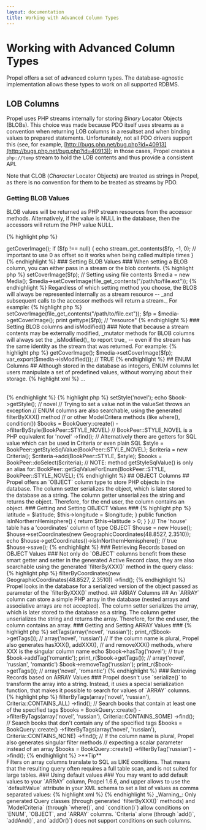 ```yaml
---
layout: documentation
title: Working with Advanced Column Types
---
```


# Working with Advanced Column Types #

Propel offers a set of advanced column types. The database-agnostic implementation allows these types to work on all supported RDBMS.

## LOB Columns ##

Propel uses PHP streams internally for storing _Binary_ Locator Objects (BLOBs).  This choice was made because PDO itself uses streams as a convention when returning LOB columns in a resultset and when binding values to prepared statements.  Unfortunately, not all PDO drivers support this (see, for example, [http://bugs.php.net/bug.php?id=40913](http://bugs.php.net/bug.php?id=40913)); in those cases, Propel creates a `php://temp` stream to hold the LOB contents and thus provide a consistent API.

Note that CLOB (_Character_ Locator Objects) are treated as strings in Propel, as there is no convention for them to be treated as streams by PDO.

### Getting BLOB Values ###

BLOB values will be returned as PHP stream resources from the accessor methods.  Alternatively, if the value is NULL in the database, then the accessors will return the PHP value NULL.

{% highlight php %}
<?php
$media = MediaPeer::retrieveByPK(1);
$fp = $media->getCoverImage();
if ($fp !== null) {
  echo stream_get_contents($fp, -1, 0); // important to use 0 as offset so it works when being called multiple times
}
{% endhighlight %}

### Setting BLOB Values ###

When setting a BLOB column, you can either pass in a stream or the blob contents.

{% highlight php %}
<?php
// Setting using a stream
$fp = fopen("/path/to/file.ext", "rb");
$media = new Media();
$media->setCoverImage($fp);

// Setting using file contents
$media = new Media();
$media->setCoverImage(file_get_contents("/path/to/file.ext"));
{% endhighlight %}

Regardless of which setting method you choose, the BLOB will always be represented internally as a stream resource -- _and subsequent calls to the accessor methods will return a stream._

For example:
{% highlight php %}
<?php
$media = new Media();
$media->setCoverImage(file_get_contents("/path/to/file.ext"));

$fp = $media->getCoverImage();
print gettype($fp); // "resource"
{% endhighlight %}

### Setting BLOB columns and isModified() ###

Note that because a stream contents may be externally modified, _mutator methods for BLOB columns will always set the _isModified()_ to report true_ -- even if the stream has the same identity as the stream that was returned.

For example:
{% highlight php %}
<?php

$media = MediaPeer::retrieveByPK(1);
$fp = $media->getCoverImage();
$media->setCoverImage($fp);

var_export($media->isModified()); // TRUE
{% endhighlight %}

## ENUM Columns ##

Although stored in the database as integers, ENUM columns let users manipulate a set of predefined values, without worrying about their storage.

{% highlight xml %}
<table name="book">
  ...
  <column name="style" type="ENUM" valueSet="novel, essay, poetry" />
</table>
{% endhighlight %}

{% highlight php %}
<?php
// The ActiveRecord setter and getter let users use any value from the valueSet
$book = new Book();
$book->setStyle('novel');
echo $book->getStyle(); // novel
// Trying to set a value not in the valueSet throws an exception

// ENUM columns are also searchable, using the generated filterByXXX() method
// or other ModelCritera methods (like where(), condition())
$books = BookQuery::create()
  ->filterByStyle(BookPeer::STYLE_NOVEL) // BookPeer::STYLE_NOVEL is a PHP equivalent for 'novel'
  ->find();

// Alternatively there are getters for SQL value which can be used in Criteria or even plain SQL
$style = BookPeer::getStyleSqlValue(BookPeer::STYLE_NOVEL);
$criteria = new Criteria();
$criteria->add(BookPeer::STYLE, $style);
$books = BookPeer::doSelect($criteria);

// NOTE: method getStyleSqlValue() is only an alias for:
BookPeer::getSqlValueForEnum(BookPeer::STYLE, BookPeer::STYLE_NOVEL);
{% endhighlight %}

## OBJECT Columns ##

Propel offers an `OBJECT` column type to store PHP objects in the database. The column setter serializes the object, which is later stored to the database as a string. The column getter unserializes the string and returns the object. Therefore, for the end user, the column contains an object.

### Getting and Setting OBJECT Values ###

{% highlight php %}
<?php
class GeographicCoordinates
{
  public $latitude, $longitude;

  public function __construct($latitude, $longitude)
  {
    $this->latitude = $latitude;
    $this->longitude = $longitude;
  }

  public function isInNorthernHemisphere()
  {
    return $this->latitude > 0;
  }
}

// The 'house' table has a 'coordinates' column of type OBJECT
$house = new House();
$house->setCoordinates(new GeographicCoordinates(48.8527, 2.3510));
echo $house->getCoordinates()->isInNorthernHemisphere(); // true
$house->save();
{% endhighlight %}

### Retrieving Records based on OBJECT Values ###

Not only do `OBJECT` columns benefit from these smart getter and setter in the generated Active Record class, they are also searchable using the generated `filterByXXX()` method in the query class:

{% highlight php %}
<?php
$house = HouseQuery::create()
 ->filterByCoordinates(new GeographicCoordinates(48.8527, 2.3510))
 ->find();
{% endhighlight %}

Propel looks in the database for a serialized version of the object passed as parameter of the `filterByXXX()` method.

## ARRAY Columns ##

An `ARRAY` column can store a simple PHP array in the database (nested arrays and associative arrays are not accepted).
The column setter serializes the array, which is later stored to the database as a string.
The column getter unserializes the string and returns the array. Therefore, for the end user, the column contains an array.

### Getting and Setting ARRAY Values ###

{% highlight php %}
<?php
// The 'book' table has a 'tags' column of type ARRAY
$book = new Book();
$book->setTags(array('novel', 'russian'));
print_r($book->getTags()); // array('novel', 'russian')

// If the column name is plural, Propel also generates hasXXX(), addXXX(),
// and removeXXX() methods, where XXX is the singular column name
echo $book->hasTag('novel'); // true
$book->addTag('romantic');
print_r($book->getTags()); // array('novel', 'russian', 'romantic')
$book->removeTag('russian');
print_r($book->getTags()); // array('novel', 'romantic')
{% endhighlight %}

### Retrieving Records based on ARRAY Values ###

Propel doesn't use `serialize()` to transform the array into a string.
Instead, it uses a special serialization function, that makes it possible to search for values of `ARRAY` columns.

{% highlight php %}
<?php
// Search books that contain all the specified tags
$books = BookQuery::create()
  ->filterByTags(array('novel', 'russian'), Criteria::CONTAINS_ALL)
  ->find();

// Search books that contain at least one of the specified tags
$books = BookQuery::create()
  ->filterByTags(array('novel', 'russian'), Criteria::CONTAINS_SOME)
  ->find();

// Search books that don't contain any of the specified tags
$books = BookQuery::create()
  ->filterByTags(array('novel', 'russian'), Criteria::CONTAINS_NONE)
  ->find();

// If the column name is plural, Propel also generates singular filter methods
// expecting a scalar parameter instead of an array
$books = BookQuery::create()
  ->filterByTag('russian')
  ->find();
{% endhighlight %}

>**Tip**<br />Filters on array columns translate to SQL as LIKE conditions. That means that the resulting query often requires a full table scan, and is not suited for large tables.

### Using default values ###

You may want to add default values to your `ARRAY` column, Propel 1.6.6, and upper allows to use the `defaultValue` 
attribute in your XML schema to set a list of values as comma separated values:

{% highlight xml %}
<column name="my_array_column" type="ARRAY" defaultValue="foo,bar" />
{% endhighlight %}

_Warning_: Only generated Query classes (through generated `filterByXXX()` methods) and `ModelCriteria` (through `where()`, and `condition()`) allow conditions on `ENUM`, `OBJECT`, and `ARRAY` columns. `Criteria` alone (through `add()`, `addAnd()`, and `addOr()`) does not support conditions on such columns.
